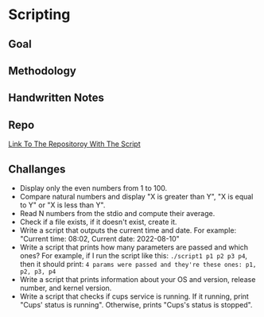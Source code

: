 # Scripting 

## Goal 

## Methodology 

## Handwritten Notes 

## Repo

[Link To The Repositoroy With The Script](https://github.com/PJCB1998/DevOpsRampUpCh05)

## Challanges 
* Display only the even numbers from 1 to 100.
* Compare natural numbers and display "X is greater than Y", "X is equal to Y" or "X is less than Y".
* Read N numbers from the stdio and compute their average.
* Check if a file exists, if it doesn't exist, create it.
* Write a script that outputs the current time and date. For example: "Current time: 08:02, Current date: 2022-08-10"
* Write a script that prints how many parameters are passed and which ones? For example, if I run the script like this: `./script1 p1 p2 p3 p4`, then it should print: `4 params were passed and they're these ones: p1, p2, p3, p4`
* Write a script that prints information about your OS and version, release number, and kernel version.
* Write a script that checks if cups service is running. If it running, print "Cups' status is running". Otherwise, prints "Cups's status is stopped".
